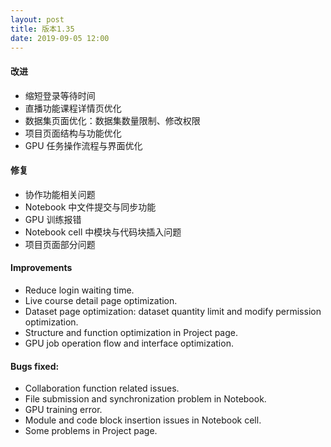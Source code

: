 ```yaml
---
layout: post
title: 版本1.35
date: 2019-09-05 12:00
---
```


#### 改进
- 缩短登录等待时间
- 直播功能课程详情页优化
- 数据集页面优化：数据集数量限制、修改权限
- 项目页面结构与功能优化
- GPU 任务操作流程与界面优化

#### 修复
- 协作功能相关问题
- Notebook 中文件提交与同步功能
- GPU 训练报错
- Notebook cell 中模块与代码块插入问题
- 项目页面部分问题

#### Improvements
- Reduce login waiting time.
- Live course detail page optimization.
- Dataset page optimization: dataset quantity limit and modify permission optimization.
- Structure and function optimization in Project page.
- GPU job operation flow and interface optimization.

#### Bugs fixed:
- Collaboration function related issues.
- File submission and synchronization problem in Notebook.
- GPU training error.
- Module and code block insertion issues in Notebook cell.
- Some problems in Project page.
